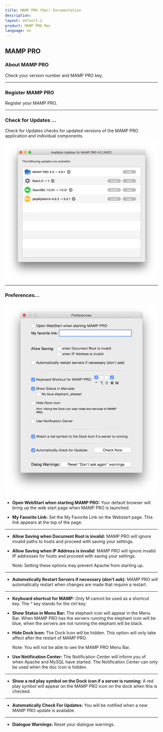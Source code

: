 ```yaml
---
title: MAMP PRO (Mac) Documentation
description: 
layout: default-2
product: MAMP PRO Mac
language: en
---
```


## MAMP PRO

### About MAMP PRO

Check your version number and MAMP PRO key.

---

### Register MAMP PRO

Register your MAMP PRO.

---

### Check for Updates ...

Check for Updates checks for updated versions of the MAMP PRO application and individual components.

![MAMP](Updates.png)

---

### Preferences…

![MAMP](Preferences.png)

*  **Open WebStart when starting MAMP PRO:**
     Your default browser will bring up the web start page when MAMP PRO is launched.

*  **My Favorite Link:**
     Set the My Favorite Link on the Webstart page. This link appears at the top of the page.

---

*  **Allow Saving when Document Root is invalid:**
     MAMP PRO will ignore invalid paths to hosts and proceed with saving your settings.


*  **Allow Saving when IP Address is invalid:**
     MAMP PRO will ignore invalid IP addresses for hosts and proceed with saving your settings.

     <div class="alert" role="alert">
     Note: Setting these options may prevent Apache from starting up.
     </div>
     
--- 

*  **Automatically Restart Servers if necessary (don’t ask):**
     MAMP PRO will automatically restart when changes are made that require a restart.

---

*  **Keyboard shortcut for MAMP:**
Only M cannot be used as a shortcut key. The ^ key stands for the ctrl key.

*  **Show Status in Menu Bar:**
     The elephant icon will appear in the Menu Bar. When MAMP PRO has the servers running the elephant icon will be blue,  when the servers are not running the elephant will be black.

*  **Hide Dock Icon:**
     The Dock Icon will be hidden. This option will only take affect after the restart of MAMP PRO.

     <div class="alert" role="alert">
     Note: You will not be able to see the MAMP PRO Menu Bar.
     </div>

*  **Use Notification Center:**
     The Notification Center will inform you of when Apache and MySQL have started. The Notification Center can only be used when the doc icon is hidden.

---

*  **Show a red play symbol on the Dock icon if a server is running:**
     A red play symbol will appear on the MAMP PRO icon on the dock when this is checked.

---

*  **Automatically Check For Updates:**
     You will be notified when a new MAMP PRO update is available. 

---

*  **Dialogue Warnings:**
     Reset your dialogue warnings. 
